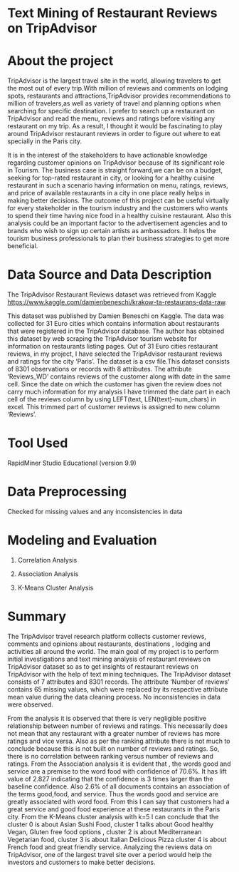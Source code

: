 # Text Mining of Restaurant Reviews on TripAdvisor

# About the project

TripAdvisor is the largest travel site in the world, allowing travelers to get the most out of every trip.With million of reviews and comments on lodging spots, restaurants and attractions,TripAdvisor provides recommendations to million of travelers,as well as variety of travel and planning options when searching for specific destination. I prefer to search up a restaurant on TripAdvisor and read the menu, reviews and ratings before visiting any restaurant on my trip. As a result, I thought it would be fascinating to play around TripAdvisor restaurant reviews in order to figure out where to eat specially in the Paris city.

It is in the interest of the stakeholders to have actionable knowledge regarding customer opinions on TripAdvisor because of its significant role in Tourism. The business case is straight forward,we can be on a budget, seeking for top-rated restaurant in city, or looking for a healthy cuisine restaurant in such a scenario having information on menu, ratings, reviews, and price of available restaurants in a city in one place really helps in making better decisions. The outcome of this project can be useful virtually for every stakeholder in the tourism industry and the customers who wants to spend their time having nice food in a healthy cuisine restaurant. Also this analysis could be an important factor to the advertisement agencies and to brands who wish to sign up certain artists as ambassadors. It helps the tourism business professionals to plan their business strategies to get more beneficial.

# Data Source and Data Description

The TripAdvisor Restaurant Reviews dataset was retrieved from Kaggle https://www.kaggle.com/damienbeneschi/krakow-ta-restaurans-data-raw.

This dataset was published by Damien Beneschi on Kaggle. The data was collected for 31 Euro cities which contains information about restaurants that were registered in the TripAdvisor database. The author has obtained this dataset by web scraping the TripAdvisor tourism website for information on restaurants listing pages. Out of 31 Euro cities restaurant reviews, in my project, I have selected the TripAdvisor restaurant reviews and ratings for the city ‘Paris’. The dataset is a csv file.This dataset consists of 8301 observations or records with 8 attributes. The attribute ‘Reviews_WD’ contains reviews of the customer along with date in the same cell. Since the date on which the customer has given the review does not carry much information for my analysis I have trimmed the date part in each cell of the reviews column by using LEFT(text, LEN(text)-num_chars) in excel. This trimmed part of customer reviews is assigned to new column ‘Reviews’.

# Tool Used

RapidMiner Studio Educational (version 9.9)

# Data Preprocessing

Checked for missing values and any inconsistencies in data

# Modeling and Evaluation

1. Correlation Analysis

2. Association Analysis

3. K-Means Cluster Analysis

# Summary

The TripAdvisor travel research platform collects customer reviews, comments and opinions about restaurants, destinations , lodging and activities all around the world. The main goal of my project is to perform initial investigations and text mining analysis of restaurant reviews on TripAdvisor dataset so as to get insights of restaurant reviews on TripAdvisor with the help of text mining techniques. The TripAdvisor dataset consists of 7 attributes and 8301 records. The attribute ‘Number of reviews’ contains 65 missing values, which were replaced by its respective attribute mean value during the data cleaning process. No inconsistencies in data were observed. 

From the analysis it is observed that there is very negligible positive relationship between number of reviews and ratings. This necessarily does not mean that any restaurant with a greater number of reviews has more ratings and vice versa. Also as per the ranking attribute there is not much to conclude because this is not built on number of reviews and ratings. So, there is no correlation between ranking versus number of reviews and ratings. From the Association analysis it is evident that , the words good and service are a premise to the word food with confidence of 70.6%. It has lift value of 2.827 indicating that the confidence is 3 times larger than the baseline confidence. Also 2.6% of all documents contains an association of the terms good,food, and service. Thus the words good and service are greatly associated with word food. From this I can say that customers 
had a great service and good food experience at these restaurants in the Paris city. From the K-Means cluster analysis with k=5 I can conclude that the cluster 0 is about Asian Sushi Food, cluster 1 talks about Good healthy Vegan, Gluten free food options , cluster 2 is about Mediterranean Vegetarian food, cluster 3 is about Italian Delicious Pizza cluster 4 is about French food and great friendly service. Analyzing the reviews data on TripAdvisor, one of the largest travel site over a period would help the investors and customers to make better decisions.
